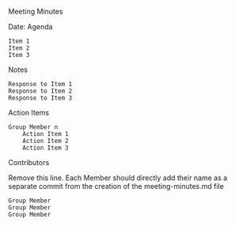Meeting Minutes

Date:
Agenda

    Item 1
    Item 2
    Item 3

Notes

    Response to Item 1
    Response to Item 2
    Response to Item 3

Action Items

    Group Member n
        Action Item 1
        Action Item 2
        Action Item 3

Contributors

Remove this line. Each Member should directly add their name as a separate commit from the creation of the meeting-minutes.md file

    Group Member
    Group Member
    Group Member

